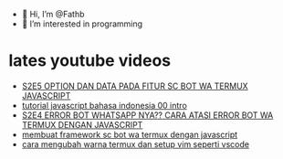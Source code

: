 - 👋 Hi, I’m @Fathb
- 👀 I’m interested in programming

# lates youtube videos
<!-- YOUTUBE:START -->
- [S2E5 OPTION DAN DATA PADA FITUR SC BOT WA TERMUX JAVASCRIPT](https://www.youtube.com/watch?v=oBfiDeMMPiM)
- [tutorial javascript bahasa indonesia 00 intro](https://www.youtube.com/watch?v=gcrUq1RsCNI)
- [S2E4 ERROR BOT WHATSAPP NYA?? CARA ATASI ERROR BOT WA TERMUX DENGAN JAVASCRIPT](https://www.youtube.com/watch?v=eMVXIXiy0pg)
- [membuat framework sc bot wa termux dengan javascript](https://www.youtube.com/watch?v=9zvCGpNAiYc)
- [cara mengubah warna termux dan setup vim seperti vscode](https://www.youtube.com/watch?v=csVFk20b4oU)
<!-- YOUTUBE:END -->

<!---
Fathb/Fathb is a ✨ special ✨ repository because its `README.md` (this file) appears on your GitHub profile.
You can click the Preview link to take a look at your changes.
--->
